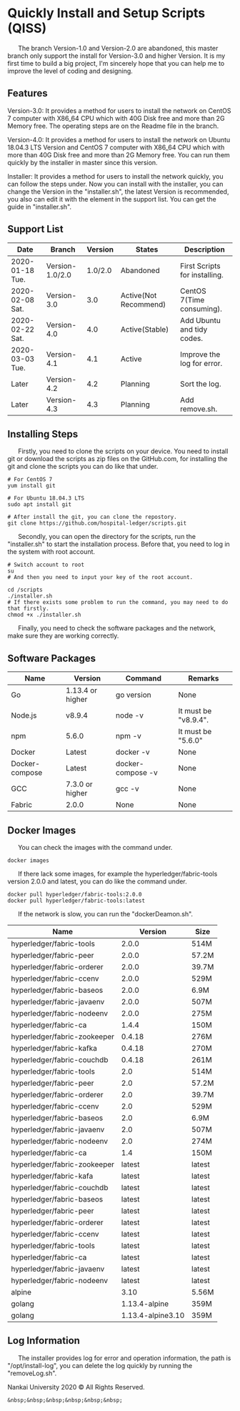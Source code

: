 # Quickly Install and Setup Scripts (QISS)

&nbsp;&nbsp;&nbsp;&nbsp;&nbsp;&nbsp;The branch Version-1.0 and Version-2.0 are abandoned, this master branch only support the install for Version-3.0 and higher Version. It is my first time to build a big project, I'm sincerely hope that you can help me to improve the level of coding and designing.

## Features

Version-3.0: It provides a method for users to install the network on CentOS 7 computer with X86_64 CPU which with 40G Disk free and more than 2G Memory free. The operating steps are on the Readme file in the branch.

Version-4.0: It provides a method for users to install the network on Ubuntu 18.04.3 LTS Version and CentOS 7 computer with X86_64 CPU which with more than 40G Disk free and more than 2G Memory free. You can run them quickly by the installer in master since this version.

Installer: It provides a method for users to install the network quickly, you can follow the steps under. Now you can install with the installer, you can change the Version in the "installer.sh", the latest Version is recommended, you also can edit it with the element in the support list. You can get the guide in "installer.sh".

## Support List

| Date            | Branch          | Version | States                | Description                   |
| --------------- | --------------- | ------- | --------------------- | ----------------------------- |
| 2020-01-18 Tue. | Version-1.0/2.0 | 1.0/2.0 | Abandoned             | First Scripts for installing. |
| 2020-02-08 Sat. | Version-3.0     | 3.0     | Active(Not Recommend) | CentOS 7(Time consuming).     |
| 2020-02-22 Sat. | Version-4.0     | 4.0     | Active(Stable)        | Add Ubuntu and tidy codes.    |
| 2020-03-03 Tue. | Version-4.1     | 4.1     | Active                | Improve the log for error.    |
| Later           | Version-4.2     | 4.2     | Planning              | Sort the log.                 |
| Later           | Version-4.3     | 4.3     | Planning              | Add remove.sh.                |

## Installing Steps

&nbsp;&nbsp;&nbsp;&nbsp;&nbsp;&nbsp;Firstly, you need to clone the scripts on your device. You need to install git or download the scripts as zip files on the GitHub.com, for installing the git and clone the scripts you can do like that under. 

```Shell
# For CentOS 7
yum install git

# For Ubuntu 18.04.3 LTS
sudo apt install git

# After install the git, you can clone the repostory.
git clone https://github.com/hospital-ledger/scripts.git
```

&nbsp;&nbsp;&nbsp;&nbsp;&nbsp;&nbsp;Secondly, you can open the directory for the scripts, run the "installer.sh" to start the installation process. Before that, you need to log in the system with root account.

```Shell
# Switch account to root
su
# And then you need to input your key of the root account.

cd /scripts
./installer.sh
# If there exists some problem to run the command, you may need to do that firstly.
chmod +x ./installer.sh
```

&nbsp;&nbsp;&nbsp;&nbsp;&nbsp;&nbsp;Finally, you need to check the software packages and the network, make sure they are working correctly.

## Software Packages

| Name           | Version          | Command           | Remarks              |
| -------------- | ---------------- | ----------------- | -------------------- |
| Go             | 1.13.4 or higher | go version        | None                 |
| Node.js        | v8.9.4           | node -v           | It must be "v8.9.4". |
| npm            | 5.6.0            | npm -v            | It must be "5.6.0"   |
| Docker         | Latest           | docker -v         | None                 |
| Docker-compose | Latest           | docker-compose -v | None                 |
| GCC            | 7.3.0 or higher  | gcc -v            | None                 |
| Fabric         | 2.0.0            | None              | None                 |

## Docker Images

&nbsp;&nbsp;&nbsp;&nbsp;&nbsp;&nbsp;You can check the images with the command under.

```Sehll
docker images
```

&nbsp;&nbsp;&nbsp;&nbsp;&nbsp;&nbsp;If there lack some images, for example the hyperledger/fabric-tools version 2.0.0 and latest, you can do like the command under.

```Shell
docker pull hyperledger/fabric-tools:2.0.0
docker pull hyperledger/fabric-tools:latest
```

&nbsp;&nbsp;&nbsp;&nbsp;&nbsp;&nbsp;If the network is slow, you can run the "dockerDeamon.sh".

| Name                         | Version           | Size   |
| ---------------------------- | ----------------- | ------ |
| hyperledger/fabric-tools     | 2.0.0             | 514M   |
| hyperledger/fabric-peer      | 2.0.0             | 57.2M  |
| hyperledger/fabric-orderer   | 2.0.0             | 39.7M  |
| hyperledger/fabric-ccenv     | 2.0.0             | 529M   |
| hyperledger/fabric-baseos    | 2.0.0             | 6.9M   |
| hyperledger/fabric-javaenv   | 2.0.0             | 507M   |
| hyperledger/fabric-nodeenv   | 2.0.0             | 275M   |
| hyperledger/fabric-ca        | 1.4.4             | 150M   |
| hyperledger/fabric-zookeeper | 0.4.18            | 276M   |
| hyperledger/fabric-kafka     | 0.4.18            | 270M   |
| hyperledger/fabric-couchdb   | 0.4.18            | 261M   |
| hyperledger/fabric-tools     | 2.0               | 514M   |
| hyperledger/fabric-peer      | 2.0               | 57.2M  |
| hyperledger/fabric-orderer   | 2.0               | 39.7M  |
| hyperledger/fabric-ccenv     | 2.0               | 529M   |
| hyperledger/fabric-baseos    | 2.0               | 6.9M   |
| hyperledger/fabric-javaenv   | 2.0               | 507M   |
| hyperledger/fabric-nodeenv   | 2.0               | 274M   |
| hyperledger/fabric-ca        | 1.4               | 150M   |
| hyperledger/fabric-zookeeper | latest            | latest |
| hyperledger/fabric-kafa      | latest            | latest |
| hyperledger/fabric-couchdb   | latest            | latest |
| hyperledger/fabric-baseos    | latest            | latest |
| hyperledger/fabric-peer      | latest            | latest |
| hyperledger/fabric-orderer   | latest            | latest |
| hyperledger/fabric-ccenv     | latest            | latest |
| hyperledger/fabric-tools     | latest            | latest |
| hyperledger/fabric-ca        | latest            | latest |
| hyperledger/fabric-javaenv   | latest            | latest |
| hyperledger/fabric-nodeenv   | latest            | latest |
| alpine                       | 3.10              | 5.56M  |
| golang                       | 1.13.4-alpine     | 359M   |
| golang                       | 1.13.4-alpine3.10 | 359M   |

## Log Information

&nbsp;&nbsp;&nbsp;&nbsp;&nbsp;&nbsp;The installer provides log for error and operation information, the path is "/opt/install-log", you can delete the log quickly by running the "removeLog.sh".

</hr>

Nankai University 2020 &copy; All Rights Reserved.

```
&nbsp;&nbsp;&nbsp;&nbsp;&nbsp;&nbsp;
```

